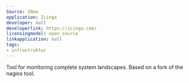 ```yaml
---
Source: SNow
application: Icinga
developer: null
developerlink: https://icinga.com/
licensingmodel: open source
linkapplication: null
tags:
- infrastruktur
---
```

Tool for monitoring complete system landscapes. Based on a fork of the nagios tool.
